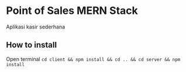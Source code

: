 # Point of Sales MERN Stack
Aplikasi kasir sederhana

## How to install
Open terminal
`cd client && npm install && cd .. && cd server && npm install`
